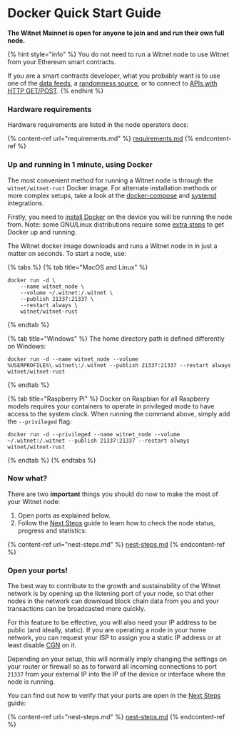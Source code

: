 # Docker Quick Start Guide

**The Witnet Mainnet is open for anyone to join and and run their own full node.**

{% hint style="info" %}
You do not need to run a Witnet node to use Witnet from your Ethereum smart contracts.&#x20;

If you are a smart contracts developer, what you probably want is to use one of the [data feeds](../introduction/quick-tutorials/data-feeds-tutorial.md), a [randomness source](../introduction/quick-tutorials/randomness.md), or to connect to [APIs with HTTP GET/POST](../introduction/quick-tutorials/apis-and-http-get-post.md).
{% endhint %}

### Hardware requirements <a href="#hardware-requirements" id="hardware-requirements"></a>

Hardware requirements are listed in the node operators docs:

{% content-ref url="requirements.md" %}
[requirements.md](requirements.md)
{% endcontent-ref %}

### Up and running in 1 minute, using Docker <a href="#up-and-running-in-1-minute-using-docker" id="up-and-running-in-1-minute-using-docker"></a>

The most convenient method for running a Witnet node is through the `witnet/witnet-rust` Docker image. For alternate installation methods or more complex setups, take a look at the [docker-compose](advanced-setups/run-witnet-as-a-docker-compose-service.md) and [systemd](advanced-setups/run-witnet-as-a-systemd-service.md) integrations.

Firstly, you need to [install Docker](https://docs.docker.com/get-docker/) on the device you will be running the node from. Note: some GNU/Linux distributions require some [extra steps](https://docs.docker.com/install/linux/linux-postinstall/) to get Docker up and running.

The Witnet docker image downloads and runs a Witnet node in in just a matter on seconds. To start a node, use:

{% tabs %}
{% tab title="MacOS and Linux" %}
```
docker run -d \
    --name witnet_node \
    --volume ~/.witnet:/.witnet \
    --publish 21337:21337 \
    --restart always \
    witnet/witnet-rust
```
{% endtab %}

{% tab title="Windows" %}
The home directory path is defined differently on Windows:

```
docker run -d --name witnet_node --volume %USERPROFILE%\.witnet\:/.witnet --publish 21337:21337 --restart always witnet/witnet-rust
```
{% endtab %}

{% tab title="Raspberry Pi" %}
Docker on Raspbian for all Raspberry models requires your containers to operate in privileged mode to have access to the system clock. When running the command above, simply add the `--privileged` flag:

```
docker run -d --privileged --name witnet_node --volume ~/.witnet:/.witnet --publish 21337:21337 --restart always witnet/witnet-rust
```
{% endtab %}
{% endtabs %}

### Now what? <a href="#now-what" id="now-what"></a>

There are two **important** things you should do now to make the most of your Witnet node:

1. Open ports as explained below.
2. Follow the [Next Steps](nest-steps.md) guide to learn how to check the node status, progress and statistics:

{% content-ref url="nest-steps.md" %}
[nest-steps.md](nest-steps.md)
{% endcontent-ref %}

### Open your ports! <a href="#open-your-ports" id="open-your-ports"></a>

The best way to contribute to the growth and sustainability of the Witnet network is by opening up the listening port of your node, so that other nodes in the network can download block chain data from you and your transactions can be broadcasted more quickly.

For this feature to be effective, you will also need your IP address to be public (and ideally, static). If you are operating a node in your home network, you can request your ISP to assign you a static IP address or at least disable [CGN](https://en.wikipedia.org/wiki/Carrier-grade\_NAT) on it.

Depending on your setup, this will normally imply changing the settings on your router or firewall so as to forward all incoming connections to port `21337` from your external IP into the IP of the device or interface where the node is running.

You can find out how to verify that your ports are open in the [Next Steps](nest-steps.md) guide:

{% content-ref url="nest-steps.md" %}
[nest-steps.md](nest-steps.md)
{% endcontent-ref %}
